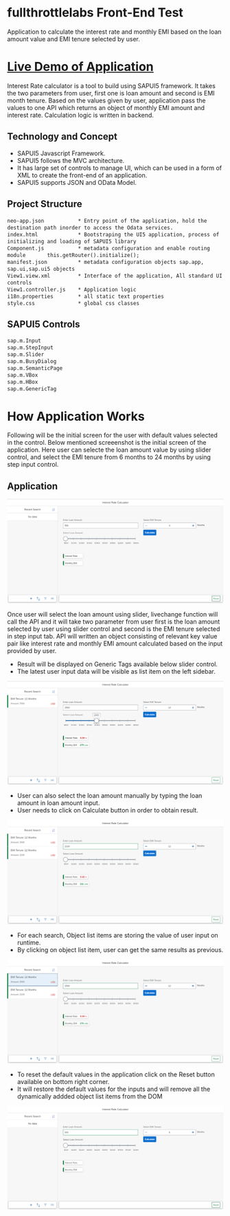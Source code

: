 # fullthrottlelabs Front-End Test
Application to calculate the interest rate and monthly EMI based on the loan amount value and EMI tenure selected by user.



# [Live Demo of Application](https://interestratecalculator-p2000410784trial.dispatcher.hanatrial.ondemand.com/index.html)

Interest Rate calculator is a tool to build using SAPUI5 framework. It takes the two parameters from user, first one is loan amount and second is EMI month tenure. Based on the values given by user, application pass the values to one API which returns an object of monthly EMI amount and interest rate. Calculation logic is written in backend.

## Technology and Concept

* SAPUI5 Javascript Framework.
* SAPUI5 follows the MVC architecture.
* It has large set of controls to manage UI, which can be used in a form of XML to create the front-end of an application.
* SAPUI5 supports JSON and OData Model.

## Project Structure
```
neo-app.json           * Entry point of the application, hold the destination path inorder to access the Odata services.
index.html             * Bootstraping the UI5 application, process of initializing and loading of SAPUI5 library
Component.js           * metadata configuration and enable routing module   	this.getRouter().initialize();
manifest.json          * metadata configuration objects sap.app, sap.ui,sap.ui5 objects
View1.view.xml         * Interface of the application, All standard UI controls
View1.controller.js    * Application logic
i18n.properties        * all static text properties
style.css              * global css classes

```
 



## SAPUI5 Controls

```
sap.m.Input
sap.m.StepInput
sap.m.Slider
sap.m.BusyDialog
sap.m.SemanticPage
sap.m.VBox
sap.m.HBox
sap.m.GenericTag
```



# How Application Works

Following will be the initial screen for the user with default values selected in the control.
Below mentioned screeenshot is the initial screen of the application. Here user can selecte the loan amount value by using slider control, and select the EMI tenure from 6 months to 24 months by using step input control.


## Application

![Open Image in a new](https://github.com/techtutsindia/fullthrottletest/blob/master/screenshots/screen1.PNG?raw=true "Initial Screen")


Once user will select the loan amount using slider, livechange function will call the API and it will take two parameter from user first is the loan amount selected by user using slider control and second is the EMI tenure selected in step input tab.
API will written an object consisting of relevant key value pair like interest rate and monthly EMI amount calculated based on the input provided by user.

* Result will be displayed on Generic Tags available below slider control.
* The latest user input data will be visible as list item on the left sidebar.

![Open Image in a new](https://github.com/techtutsindia/fullthrottletest/blob/master/screenshots/screen2.PNG?raw=true "Initial Screen")

* User can also select the loan amount manually by typing the loan amount in loan amount input.
* User needs to click on Calculate button in order to obtain result. 

![Open Image in a new](https://github.com/techtutsindia/fullthrottletest/blob/master/screenshots/screen3.PNG?raw=true "Initial Screen")

* For each search, Object list items are storing the value of user input on runtime.
* By clicking on object list item, user can get the same results as previous.

![Open Image in a new](https://github.com/techtutsindia/fullthrottletest/blob/master/screenshots/screen4.PNG?raw=true "Initial Screen")


* To reset the default values in the application click on the Reset button available on bottom right corner.
* It will restore the default values for the inputs and will remove all the dynamically addded object list items from the DOM

![Open Image in a new tab](https://github.com/techtutsindia/fullthrottletest/blob/master/screenshots/screen5.PNG?raw=true "Initial Screen")




